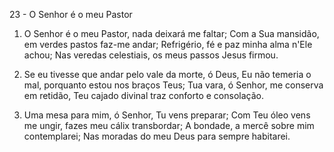 23 - O Senhor é o meu Pastor

1. O Senhor é o meu Pastor, nada deixará me faltar;
   Com a Sua mansidão, em verdes pastos faz-me andar;
   Refrigério, fé e paz minha alma n'Ele achou;
   Nas veredas celestiais, os meus passos Jesus firmou.

2. Se eu tivesse que andar pelo vale da morte, ó Deus,
   Eu não temeria o mal, porquanto estou nos braços Teus;
   Tua vara, ó Senhor, me conserva em retidão,
   Teu cajado divinal traz conforto e consolação.

3. Uma mesa para mim, ó Senhor, Tu vens preparar;
   Com Teu óleo vens me ungir, fazes meu cálix transbordar;
   A bondade, a mercê sobre mim contemplarei;
   Nas moradas do meu Deus para sempre habitarei.
